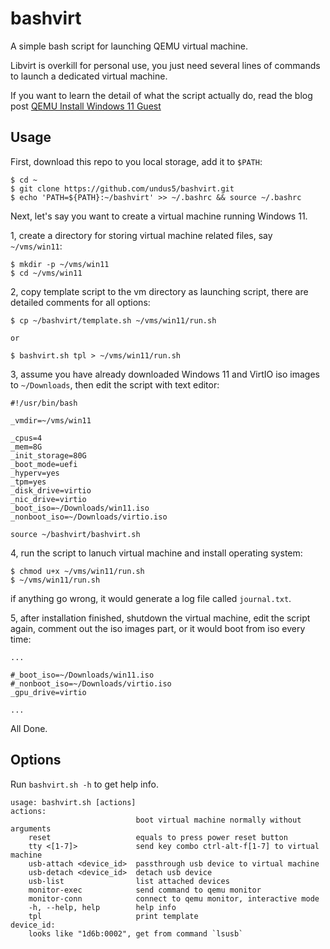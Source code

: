 # bashvirt

A simple bash script for launching QEMU virtual machine.

Libvirt is overkill for personal use, you just need several lines of commands to
launch a dedicated virtual machine.

If you want to learn the detail of what the script actually do, read the blog post
[QEMU Install Windows 11 Guest](https://undus.net/posts/qemu-install-windows11-guest/)

## Usage

First, download this repo to you local storage, add it to `$PATH`:

```
$ cd ~
$ git clone https://github.com/undus5/bashvirt.git
$ echo 'PATH=${PATH}:~/bashvirt' >> ~/.bashrc && source ~/.bashrc
```

Next, let's say you want to create a virtual machine running Windows 11.

1, create a directory for storing virtual machine related files, say `~/vms/win11`:

```
$ mkdir -p ~/vms/win11
$ cd ~/vms/win11
```

2, copy template script to the vm directory as launching script,
there are detailed comments for all options:

```
$ cp ~/bashvirt/template.sh ~/vms/win11/run.sh

or

$ bashvirt.sh tpl > ~/vms/win11/run.sh
```

3, assume you have already downloaded Windows 11 and VirtIO iso images to
`~/Downloads`, then edit the script with text editor:

```
#!/usr/bin/bash

_vmdir=~/vms/win11

_cpus=4
_mem=8G
_init_storage=80G
_boot_mode=uefi
_hyperv=yes
_tpm=yes
_disk_drive=virtio
_nic_drive=virtio
_boot_iso=~/Downloads/win11.iso
_nonboot_iso=~/Downloads/virtio.iso

source ~/bashvirt/bashvirt.sh
```

4, run the script to lanuch virtual machine and install operating system:

```
$ chmod u+x ~/vms/win11/run.sh
$ ~/vms/win11/run.sh
```

if anything go wrong, it would generate a log file called `journal.txt`.

5, after installation finished, shutdown the virtual machine, edit the script
again, comment out the iso images part, or it would boot from iso every time:

```
...

#_boot_iso=~/Downloads/win11.iso
#_nonboot_iso=~/Downloads/virtio.iso
_gpu_drive=virtio

...
```

All Done.

## Options

Run `bashvirt.sh -h` to get help info.

```
usage: bashvirt.sh [actions]
actions:
                            boot virtual machine normally without arguments
    reset                   equals to press power reset button
    tty <[1-7]>             send key combo ctrl-alt-f[1-7] to virtual machine
    usb-attach <device_id>  passthrough usb device to virtual machine
    usb-detach <device_id>  detach usb device
    usb-list                list attached devices
    monitor-exec            send command to qemu monitor
    monitor-conn            connect to qemu monitor, interactive mode
    -h, --help, help        help info
    tpl                     print template
device_id:
    looks like "1d6b:0002", get from command `lsusb`
```

